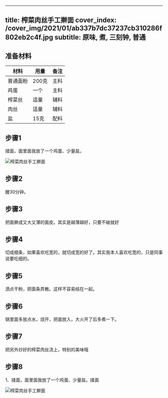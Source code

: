 
---
title: 榨菜肉丝手工擀面
cover_index: /cover_img/2021/01/ab337b7dc37237cb310286f802eb2c4f.jpg
subtitle: 原味, 煮, 三刻钟, 普通
---

## 准备材料

| 材料     | 用量 | 备注|
| ------- | ----- | --- |
| 普通面粉 | 200克| 主料 |
| 鸡蛋 | 一个| 主料 |
| 榨菜丝 | 适量| 辅料 |
| 肉丝 | 适量| 辅料 |
| 盐 | 15克| 配料 |

## 步骤1

揉面，面里面我放了一个鸡蛋、少量盐。

![榨菜肉丝手工擀面](https://i8.meishichina.com/attachment/recipe/200911/200911060105070.jpg?x-oss-process=style/p320) 

## 步骤2

醒30分钟。

## 步骤3

把面擀成又大又薄的面皮。其实是越薄越好，只要不破就好

## 步骤4

切成细条，如果喜欢吃宽的，就切成宽的好了。其实我本人喜欢吃宽的，只是同事说要吃细的。

## 步骤5

洒点干粉，把面条弄散。这样不容易结在一起。

## 步骤6

锅里面多放点水，烧开，把面放入，大火开了后多煮一下。

## 步骤7

把另外炒好的榨菜肉丝浇上，特别的美味哦

## 步骤8

1、揉面，面里面我放了一个鸡蛋、少量盐。揉面

![榨菜肉丝手工擀面](https://i8.meishichina.com/attachment/recipe/200911/200911051240297.JPG?x-oss-process=style/p320) 

